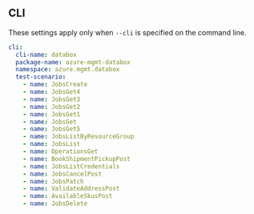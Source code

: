 ## CLI

These settings apply only when `--cli` is specified on the command line.

``` yaml $(cli)
cli:
  cli-name: databox
  package-name: azure-mgmt-databox
  namespace: azure.mgmt.databox
  test-scenario:
    - name: JobsCreate
    - name: JobsGet4
    - name: JobsGet3
    - name: JobsGet2
    - name: JobsGet1
    - name: JobsGet
    - name: JobsGet5
    - name: JobsListByResourceGroup
    - name: JobsList
    - name: OperationsGet
    - name: BookShipmentPickupPost
    - name: JobsListCredentials
    - name: JobsCancelPost
    - name: JobsPatch
    - name: ValidateAddressPost
    - name: AvailableSkusPost
    - name: JobsDelete
```